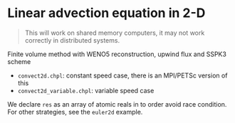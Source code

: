 # Linear advection equation in 2-D

> This will work on shared memory computers, it may not work correctly in distributed systems.

Finite volume method with WENO5 reconstruction, upwind flux and SSPK3 scheme

* `convect2d.chpl`: constant speed case, there is an MPI/PETSc version of this
* `convect2d_variable.chpl`: variable speed case

We declare `res` as an array of atomic reals in to order avoid race condition. For other strategies, see the `euler2d` example.
